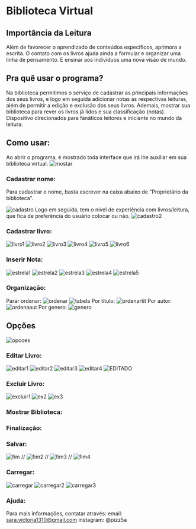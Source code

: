 # Biblioteca Virtual
## Importância da Leitura
Além de favorecer o aprendizado de conteúdos específicos, aprimora a escrita. O contato com os livros ajuda ainda a formular e organizar uma linha de pensamento. E ensinar aos indivíduos uma nova visão de mundo.
## Pra quê usar o programa?
 Na biblioteca permitimos o serviço de cadastrar as principais informações dos seus livros, e logo em seguida adicionar notas as respectivas leituras, além de permitir a edição e exclusão dos seus livros. Ademais, mostrar sua biblioteca para rever os livros já lidos e sua classificação (notas). Dispositivo direcionados para fanáticos leitores e iniciante no mundo da leitura.
## Como usar:
Ao abrir o programa, é mostrado toda interface que irá lhe auxiliar em sua biblioteca virtual.
![mostar](https://raw.githubusercontent.com/pizza2u/Biblioteca-Virtual/master/-manual/tela-incial.png)

### Cadastrar nome:
Para cadastrar o nome, basta escrever na caixa abaixo de "Proprietário da biblioteca".

![cadastro](https://github.com/pizza2u/Biblioteca-Virtual/blob/master/-manual/CadastroNome2.png)
Logo em seguida, tem o nível de experiência com livros/leitura, que fica de preferência do usuário colocar ou não.
![cadastro2](https://github.com/pizza2u/Biblioteca-Virtual/blob/master/-manual/CadastroNome1.png)

### Cadastrar livro:
![livro1](https://github.com/pizza2u/Biblioteca-Virtual/blob/master/-manual/CadastroLivro1.png)
![livro2](https://github.com/pizza2u/Biblioteca-Virtual/blob/master/-manual/CadastroLivro2.png)
![livro3](https://github.com/pizza2u/Biblioteca-Virtual/blob/master/-manual/CadastroLivro4.png)
![livro4](https://github.com/pizza2u/Biblioteca-Virtual/blob/master/-manual/CadastroLivro3.png)
![livro5](https://github.com/pizza2u/Biblioteca-Virtual/blob/master/-manual/CadastroLivro5.png)
![livro6](https://github.com/pizza2u/Biblioteca-Virtual/blob/master/-manual/CadastroLivro6.png)

### Inserir Nota:
![estrela1](https://github.com/pizza2u/Biblioteca-Virtual/blob/master/-manual/Estrela1.png)
![estrela2](https://github.com/pizza2u/Biblioteca-Virtual/blob/master/-manual/Estrela2.png)
![estrela3](https://github.com/pizza2u/Biblioteca-Virtual/blob/master/-manual/estrela3.png)
![estrela4](https://github.com/pizza2u/Biblioteca-Virtual/blob/master/-manual/Estrela4.png)
![estrela5](https://github.com/pizza2u/Biblioteca-Virtual/blob/master/-manual/MostrarBiblioteca1.png)

### Organização:
Parar ordenar:
![ordenar](https://github.com/pizza2u/Biblioteca-Virtual/blob/master/-manual/Ordernar2.png)
![tabela](https://github.com/pizza2u/Biblioteca-Virtual/blob/master/-manual/Ordernar.png)
Por titulo:
![ordenartit](https://github.com/pizza2u/Biblioteca-Virtual/blob/master/-manual/Ordernar4.png)
Por autor:
![ordenaaut]()
Por genero:
![genero](https://github.com/pizza2u/Biblioteca-Virtual/blob/master/-manual/Ordenar2Genero.png)
## Opções
![opcoes](https://github.com/pizza2u/Biblioteca-Virtual/blob/master/-manual/Opcoes.png)
### Editar Livro:
![editar1](https://github.com/pizza2u/Biblioteca-Virtual/blob/master/-manual/EditarPrint.png)
![editar2](https://github.com/pizza2u/Biblioteca-Virtual/blob/master/-manual/editadoooooo.png)
![editar3](https://github.com/pizza2u/Biblioteca-Virtual/blob/master/-manual/EditarEmchamas.png)
![editar4](https://github.com/pizza2u/Biblioteca-Virtual/blob/master/-manual/EditadoJv.png)
![EDITADO](https://github.com/pizza2u/Biblioteca-Virtual/blob/master/-manual/MEUPAIAMDO.png)
### Excluir Livro:
![excluir1](https://github.com/pizza2u/Biblioteca-Virtual/blob/master/-manual/excluir1.png)
![ex2](https://github.com/pizza2u/Biblioteca-Virtual/blob/master/-manual/Excluir2.png)
![ex3](https://github.com/pizza2u/Biblioteca-Virtual/blob/master/-manual/excluir3.png)

### Mostrar Biblioteca:
### Finalização:
### Salvar:
![fim](https://github.com/pizza2u/Biblioteca-Virtual/blob/master/-manual/terminar.png)
//
![fim2](https://github.com/pizza2u/Biblioteca-Virtual/blob/master/-manual/terminoi.png)
//
![fim3](https://github.com/pizza2u/Biblioteca-Virtual/blob/master/-manual/salvaree.png)
//
![fim4](https://github.com/pizza2u/Biblioteca-Virtual/blob/master/-manual/salvar.png)
### Carregar:
![carregar](https://github.com/pizza2u/Biblioteca-Virtual/blob/master/-manual/salvaree.png)
![carregar2](https://github.com/pizza2u/Biblioteca-Virtual/blob/master/-manual/carregar.png)
![carregar3](https://github.com/pizza2u/Biblioteca-Virtual/blob/master/-manual/Carregado.png)
### Ajuda:
Para mais informações, contatar através:
email: sara.victoria1310@gmail.com
instagram: @pizz5a
